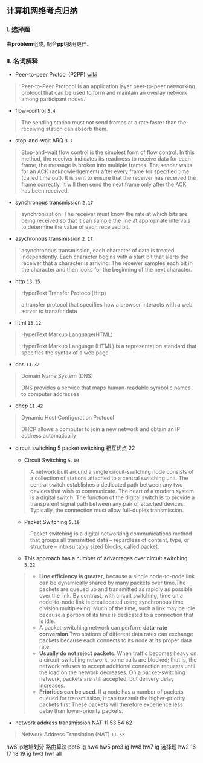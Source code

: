 ## 计算机网络考点归纳

### Ⅰ. 选择题
由**problem**组成, 配合**ppt**服用更佳.

### Ⅱ. 名词解释
* Peer-to-peer Protocl (P2PP) [wiki][p2pp]
>Peer-to-Peer Protocol is an application layer peer-to-peer networking protocol that can be used to form and maintain an overlay network among participant nodes. 

* flow-control `3.4`
> The sending station must not send frames at a rate fasterthan the receiving station can absorb them.
* stop-and-wait ARQ `3.7`
>Stop-and-wait flow control is the simplest form of flow control. In this method, the receiver indicates its readiness to receive data for each frame, the message is broken into multiple frames. The sender waits for an ACK (acknowledgement) after every frame for specified time (called time out). It is sent to ensure that the receiver has received the frame correctly. It will then send the next frame only after the ACK has been received.

* synchronous transmission `2.17`
> synchronization. The receiver must know the rate at which bits are being received so that it can sample the line at appropriate intervals to determine the value of each received bit.

* asychronous transmission `2.17` 
>asynchronous transmission, each character of data is treated independently. Eachcharacter begins with a start bit that alerts the receiver that a character is arriving. The receiver samples each bit in the character and then looks for the beginning of the next character. 

* http `13.15`
>HyperText Transfer Protocol(Http)
>
>a transfer protocol that specifies how a browser interacts with a web server to transfer data

* html `13.12`
>HyperText Markup Language(HTML)
>
>HyperText Markup Language  (HTML) is a representation standard that specifies the syntax of a web page

* dns `13.32`
>Domain Name System (DNS)   
>
> DNS provides a service that maps human-readable symbolic names to computer addresses


* dhcp `11.42`
>Dynamic Host Configuration Protocol 
>
>DHCP allows a computer to join a new network and obtain an IP address automatically

* circuit switching 5 packet switching 相互优点 22
	* Circuit Switching `5.10`
	>A network built around a single circuit-switching node consists of a collection of stations attached to a central switching unit. The central switch establishes a dedicated path between any two devices that wish to communicate. The heart of a modern system is a digital switch. The function of the digital switch is to provide a transparent signal path between any pair of attached devices. Typically, the connection must allow full-duplex transmission.

	* Packet Switching `5.19`
	>Packet switching is a digital networking communications method that groups all transmitted data – regardless of content, type, or structure – into suitably sized blocks, called packet.

	* This approach has a number of advantages over circuit switching: `5.22`	>* **Line efficiency is greater**, because a single node-to-node link can be dynamically shared by many packets over time.The packets are queued up and transmitted as rapidly as possible over the link. By contrast, with circuit switching, time on a node-to-node link is preallocated using synchronous time division multiplexing. Much of the time, such a link may be idle because a portion of its time is dedicated to a connection that is idle.	>* A packet-switching network can perform **data-rate conversion**.Two stations of different data rates can exchange packets because each connects to its node at its proper data rate.	>* **Usually do not reject packets**. When traffic becomes heavy on a circuit-switching network, some calls are blocked; that is, the network refuses to accept additional connection requests until the load on the network decreases. On a packet-switching network, packets are still accepted, but delivery delay increases.	>* **Priorities can be used**. If a node has a number of packets queued for transmission, it can transmit the higher-priority packets first.These packets will therefore experience less delay than lower-priority packets.
* network address transmission NAT 11 53 54 62
>Network Address Translation (NAT) `11.53`  

hw6 ip地址划分
路由算法 ppt6
ig hw4
hw5 pre3
ig hw8
hw7 ig 选择题
hw2 16 17 18 19
ig hw3
hw1 all

[p2pp]:https://en.wikipedia.org/wiki/Peer-to-Peer_Protocol_(P2PP)